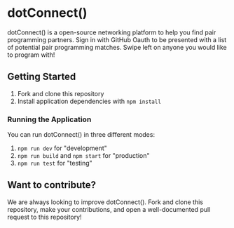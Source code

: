 # dotConnect()

dotConnect() is a open-source networking platform to help you find pair programming partners. Sign in with GitHub Oauth to be presented with a list of potential pair programming matches. Swipe left on anyone you would like to program with!

## Getting Started

1. Fork and clone this repository
2. Install application dependencies with `npm install`

### Running the Application

You can run dotConnect() in three different modes:

1. `npm run dev` for "development"
2. `npm run build` and `npm start` for "production"
3. `npm run test` for "testing"

## Want to contribute?
We are always looking to improve dotConnect(). Fork and clone this repository, make your contributions, and open a well-documented pull request to this repository!
